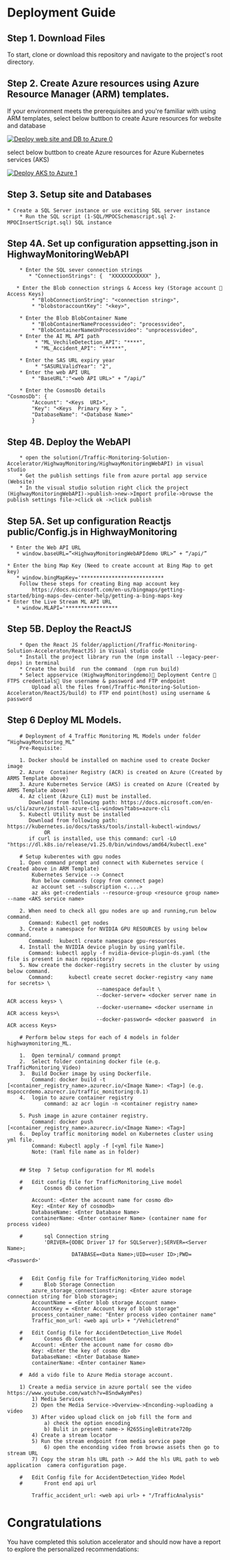 # Deployment Guide

## Step 1. Download Files
To start, clone or download this repository and navigate to the project's root directory.

## Step 2. Create Azure resources using Azure Resource Manager (ARM) templates.

If your environment meets the prerequisites and you're familiar with using ARM templates, select below buttbon to create  Azure resources for website and database

[![Deploy web site and DB to Azure 0](/Media/deploy-to-azure.png)](https://portal.azure.com/#create/Microsoft.Template/uri/https%3A%2F%2Fraw.githubusercontent.com%2Frituranjang80%2FTraffic-Monitoring-Solution-Accelerator%2Fmain%2FARMTemplate%2FARMTemplate_mspoc_MainResourceGroup.json)


select below buttbon to create  Azure resources for Azure Kubernetes services (AKS)

[![Deploy AKS to Azure 1](/Media/deploy-to-azure.png)](https://portal.azure.com/#create/Microsoft.Template/uri/https%3A%2F%2Fraw.githubusercontent.com%2Frituranjang80%2FTraffic-Monitoring-Solution-Accelerator%2Fmain%2FARMTemplate%2FARMTemplate_mspoc_AKSResourceGroup.json
)
## Step 3. Setup site and  Databases
	
	* Create a SQL Server instance or use exciting SQL server instance 
        * Run the SQL script (1-SQL/MPOCSchemascript.sql 2- MPOCInsertScript.sql) SQL instance   
    

## Step 4A. Set up  configuration appsetting.json in HighwayMonitoringWebAPI
        
        * Enter the SQL sever connection strings        
           * "ConnectionStrings": {  "XXXXXXXXXXXX" },
        
       * Enter the Blob connection strings & Access key (Storage account  Access Keys)  
			* "BlobConnectionString": "<connection string>",
			* "blobstoraccountKey": "<key>",
 
        * Enter the Blob BlobContainer Name  
            * "BlobContainerNameProcessvideo": "processvideo",
            * "BlobContainerNameUnProcessvideo": "unprocessvideo",
        * Enter the AI ML API path  
             * "ML_VechileDetection_API": "****",
             * "ML_Accident_API": "******",

        * Enter the SAS URL expiry year  
             * "SASURLValidYear": "2",
		* Enter the web API URL
			* "BaseURL":"<web API URL>" + “/api/”

        * Enter the CosmosDb details
    "CosmosDb": {
            "Account": "<Keys  URI>",
            "Key": "<Keys  Primary Key > ",
            "DatabaseName": "<Database Name>"                
            }
	

## Step 4B. Deploy the WebAPI

		* open the solution(/Traffic-Monitoring-Solution-Accelerator/HighwayMonitoring/HighwayMonitoringWebAPI) in visual studio
		* Get the publish settings file from azure portal app service (Website)
		* In the visual studio solution right click the project (HighwayMonitoringWebAPI)->publish->new->Import profile->browse the publish settings file->click ok ->click publish

## Step 5A. Set up  configuration Reactjs public/Config.js in HighwayMonitoring      


     * Enter the Web API URL        
       * window.baseURL=”<HighwayMonitoringWebAPIdemo URL>” + “/api/”
	   
	* Enter the bing Map Key (Need to create account at Bing Map to get key)       
       * window.bingMapKey='***************************
	    Follow these steps for creating Bing map account key
			https://docs.microsoft.com/en-us/bingmaps/getting-started/bing-maps-dev-center-help/getting-a-bing-maps-key
	* Enter the Live Stream ML API URL      
       * window.MLAPI='*****************


		   
## Step 5B. Deploy the ReactJS	
		
		* Open the React JS folder/appliction(/Traffic-Monitoring-Solution-Acceleraton/ReactJS) in Visual studio code	
		* Install the project library run the (npm install --legacy-peer-deps) in terminal
		* Create the build  run the command  (npm run build)
		* Select appservice (HighwayMonitoringdemo) Deployment Centre  FTPS credentials Use username & password and FTP endpoint
			Upload all the files from(/Traffic-Monitoring-Solution-Acceleraton/ReactJS/build) to FTP end point(host) using username & password

## Step 6 Deploy ML Models.
		
		# Deployment of 4 Traffic Monitoring ML Models under folder “HighwayMonitoring_ML”
		Pre-Requisite: 
		
		1. Docker should be installed on machine used to create Docker image
		2. Azure  Container Registry (ACR) is created on Azure (Created by ARMS Template above)
		3. Azure Kubernetes Service (AKS) is created on Azure (Created by ARMS Template above)
		4. Az client (Azure CLI) must be installed.
		   Download from following path: https://docs.microsoft.com/en-us/cli/azure/install-azure-cli-windows?tabs=azure-cli
		5. Kubectl Utility must be installed
		   Download from following path: https://kubernetes.io/docs/tasks/tools/install-kubectl-windows/
		        OR 
		   if curl is installed, use this command: curl -LO "https://dl.k8s.io/release/v1.25.0/bin/windows/amd64/kubectl.exe"
		
		# Setup kuberentes with gpu nodes
		1. Open command prompt and connect with Kubernetes service ( Created above in ARM Template)
		    Kubernetes Service --> Connect 
		    Run below commands (copy from connect page)
		    az account set --subscription <....>
		    az aks get-credentials --resource-group <resource group name> --name <AKS service name> 
		
		2. When need to check all gpu nodes are up and running,run below command.
		   Command: Kubectl get nodes
		3. Create a namespace for NVIDIA GPU RESOURCES by using below command.
		   Command:  kubectl create namespace gpu-resources
		4. Install the NVIDIA device plugin by using yamlfile.
		   Command: kubectl apply -f nvidia-device-plugin-ds.yaml (the file is present in main repository) 
		5. Now create the docker-registry secrets in the cluster by using below command.
		   Command:     kubectl create secret docker-registry <any name for secrets> \
                                 --namespace default \
                                 --docker-server= <docker server name in ACR access keys> \
                                 --docker-username= <docker username in ACR access keys>\
                                 --docker-password= <docker paasword  in ACR access Keys>
		 
		# Perform below steps for each of 4 models in folder highwaymonitoring_ML. 
		
		1.	Open terminal/ command prompt 
		2.	Select folder containing docker file (e.g. TrafficMonitoring_Video)
		3.	Build Docker image by using Dockerfile. 
			Command: docker build -t [<container_registry_name>.azurecr.io/<Image Name>: <Tag>] (e.g.                                mspoccrdemo.azurecr.io/traffic_monitoring:0.1)
		4.	login to azure container registry
		        command: az acr login -n <container registry name>
		
		5. Push image in azure container registry. 
			Command: docker push [<container_registry_name>.azurecr.io/<Image Name>: <Tag>]
		6.	Deploy traffic monitoring model on Kubernetes cluster using yml file.
			Command: Kubectl apply -f [<yml file Name>] 
			Note: (Yaml file name as in folder)
			
			
		## Step  7 Setup configuration for Ml models

		#	Edit config file for TrafficMonitoring_Live model
		#       Cosmos db connetion
		
			Account: <Enter the account name for cosmo db>
			Key: <Enter Key of cosmodb>
			DatabaseName: <Enter Database Name>
			containerName: <Enter container Name> (container name for process video)
		
		#       sql Connection string
		        'DRIVER={ODBC Driver 17 for SQLServer};SERVER=<Server Name>;
		                 DATABASE=<Data Name>;UID=<user ID>;PWD=<Password>'

		
		#	Edit Config file for TrafficMonitoring_Video model
		#       Blob Storage Connection
			azure_storage_connectionstring: <Enter azure storage connection string for blob storage>;
			AccountName = <Enter blob storage Account name> 
			AccountKey = <Enter Account key of blob storage"
			process_container_name: "Enter process video container name"
			Traffic_mon_url: <web api url> + "/Vehicletrend" 

		#	Edit Config file for AccidentDetection_Live Model
		#       Cosmos db Connection
			Account: <Enter the account name for cosmo db>
			Key: <Enter the key of cosmo db>
			DatabaseName: <Enter Database Name>
			containerName: <Enter container Name> 
			
		#  Add a vido file to Azure Media storage account.
			
		1) Create a media service in azure portal( see the video https://www.youtube.com/watch?v=8SndwAymPes)
			1) Media Services  
			2) Open the Media Service->Overview->Enconding->uploading a video
			3) After video upload click on job fill the form and 
				a) check the option encoding
				b) Bulit in present name-> H265SingleBitrate720p
			4) Create a stream locator 
			5) Run the stream endpoint from media service page
				6) open the enconding video from browse assets then go to stream URL
			7) Copy the stram hls URL path -> Add the hls URL path to web application  camera configuration page.

		#	Edit Config file for AccidentDetection_Video Model
		#       Front end api url 
		
			Traffic_accident_url: <web api url> + "/TrafficAnalysis" 




# Congratulations
You have completed this solution accelerator and should now have a report to explore the personalized recommendations:

